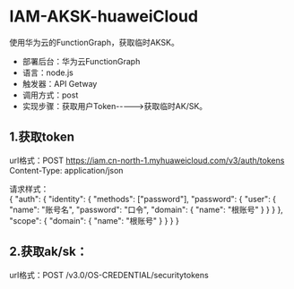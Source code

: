 # IAM-AKSK-huaweiCloud
使用华为云的FunctionGraph，获取临时AKSK。

* 部署后台：华为云FunctionGraph  
* 语言：node.js  
* 触发器：API Getway  
* 调用方式：post  
* 实现步骤：获取用户Token----->获取临时AK/SK。  

## 1.获取token
  url格式：POST https://iam.cn-north-1.myhuaweicloud.com/v3/auth/tokens    
  Content-Type: application/json  
  
  请求样式：  
  {
  "auth": {
    "identity": {
      "methods": ["password"],
      "password": {
        "user": {
          "name": "账号名",
          "password": "口令",
          "domain": {
            "name": "根账号"
          }
        }
      }
    },
    "scope": {
      "domain": {
        "name": "根账号"
      }
    }
  }
}


## 2.获取ak/sk：
  url格式：POST /v3.0/OS-CREDENTIAL/securitytokens  
  
